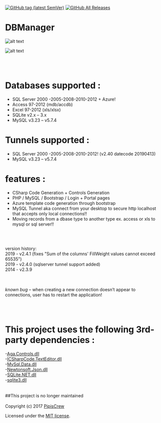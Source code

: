 [![GitHub tag (latest SemVer)](https://img.shields.io/github/tag/pipiscrew/DBManager.svg)](https://github.com/pipiscrew/DBManager/releases)
[![GitHub All Releases](https://img.shields.io/github/downloads/pipiscrew/DBManager/total.svg)](https://github.com/pipiscrew/DBManager/releases)

# DBManager

![alt text](http://www.pipiscrew.com/wp-content/uploads/2014/08/snap852.png "Screenshot")


![alt text](http://www.pipiscrew.com/wp-content/uploads/2014/08/snap850.png "Screenshot")


<br><br>


# Databases supported :

 * SQL Server 2000 -2005-2008-2010-2012 + Azure!
 * Access 97-2012 (mdb/accdb)
 * Excel 97-2012 (xls/xlsx)
 * SQLite v2.x – 3.x
 * MySQL v3.23 – v5.7.4

# Tunnels supported :

 * SQL Server 2000 -2005-2008-2010-2012! (v2.40 datecode 20190413)
 * MySQL v3.23 – v5.7.4


# features :

 * CSharp Code Generation + Controls Generation
 * PHP / MySQL / Bootstrap / Login + Portal pages
 * Azure template code generation through bootstrap
 * MySQL Tunnel aka connect from your desktop to secure http localhost that accepts only local connections!!
 * Moving records from a dbase type to another type ex. access or xls to mysql or sql server!!

<br><br>

version history:<br>
2019 - v2.4.1 (fixes "Sum of the columns' FillWeight values cannot exceed 65535")<br>
2019 - v2.4.0 (sqlserver tunnel support added)<br>
2014 - v2.3.9


<br><br>
*known bug* – when creating a new connection doesn’t appear to connections, user has to restart the application!

<br><br>

# This project uses the following 3rd-party dependencies :<br>
-[Aga.Controls.dll](https://sourceforge.net/projects/treeviewadv/)<br>
-[ICSharpCode.TextEditor.dll](http://www.icsharpcode.net/)<br>
-[MySql.Data.dll](https://dev.mysql.com)<br>
-[Newtonsoft.Json.dll](http://www.newtonsoft.com/json)<br>
-[SQLite.NET.dll](http://adodotnetsqlite.sourceforge.net/)<br>
-[sqlite3.dll](https://sqlite.org/)
<br><br><br>
##This project is no longer maintained
<br><br>
Copyright (c) 2017 [PipisCrew](http://pipiscrew.com)

Licensed under the [MIT license](http://www.opensource.org/licenses/mit-license.php).
